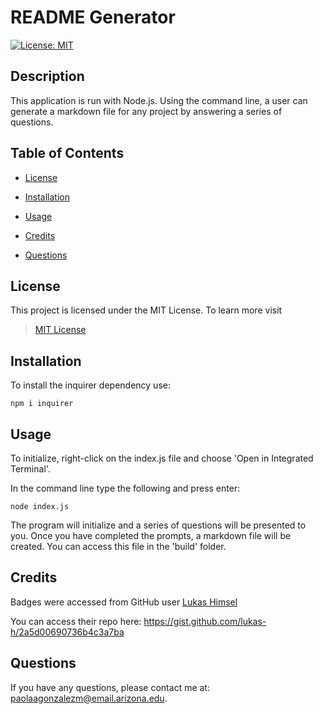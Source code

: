 # README Generator
  
[![License: MIT](https://img.shields.io/badge/License-MIT-yellow.svg)](https://opensource.org/licenses/MIT) 

## Description

This application is run with Node.js. Using the command line, a user can generate a markdown file for any project by answering a series of questions. 

## Table of Contents

* [License](#license)

* [Installation](#installation)

* [Usage](#usage)

* [Credits](#credits)

* [Questions](#questions)

## License

This project is licensed under the MIT License. To learn more visit  
> [MIT License](https://github.com/git/git-scm.com/blob/main/MIT-LICENSE.txt)

## Installation

To install the inquirer dependency use: 

```
npm i inquirer
```

## Usage

To initialize, right-click on the index.js file and choose 'Open in Integrated Terminal'.

In the command line type the following and press enter:

```
node index.js
```

The program will initialize and a series of questions will be presented to you. Once you have completed the prompts, a markdown file will be created. You can access this file in the 'build' folder.

## Credits

Badges were accessed from GitHub user [Lukas Himsel](https://gist.github.com/lukas-h)

You can access their repo here: <https://gist.github.com/lukas-h/2a5d00690736b4c3a7ba>

## Questions

If you have any questions, please contact me at: paolaagonzalezm@email.arizona.edu.
  
